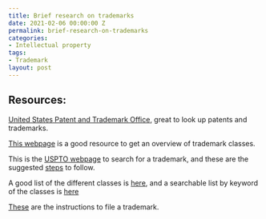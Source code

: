 ```yaml
---
title: Brief research on trademarks
date: 2021-02-06 00:00:00 Z
permalink: brief-research-on-trademarks
categories:
- Intellectual property
tags:
- Trademark
layout: post
---
```


## Resources:

[United States Patent and Trademark Office](https://www.uspto.gov/), great to look up patents and trademarks.

[This webpage](https://www.names4brands.com/trademark-class-search.php#google_vignette) is a good resource to get an overview of trademark classes. 

This is the [USPTO webpage](https://tmsearch.uspto.gov/bin/gate.exe?f=login&p_lang=english&p_d=trmk) to search for a trademark, and these are the suggested [steps](https://www.uspto.gov/learning-and-resources/support-centers/patent-and-trademark-resource-centers-ptrc/resources) to follow.

A good list of the different classes is [here](https://www.uspto.gov/trademarks/trademark-updates-and-announcements/nice-agreement-tenth-edition-general-remarks-class), and a searchable list by keyword of the classes is [here](https://idm-tmng.uspto.gov/id-master-list-public.html)

[These](https://www.uspto.gov/trademarks/apply/initial-application-forms) are the instructions to file a trademark.



